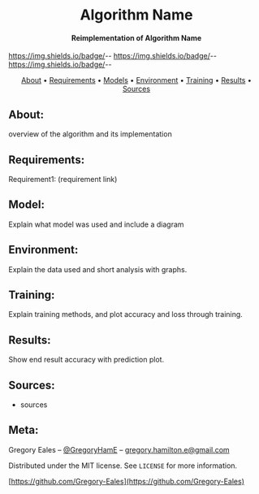 <h1 align="center"> Algorithm Name </h1>

<h4 align="center"> Reimplementation of Algorithm Name </h4>

https://img.shields.io/badge/<LABEL>-<MESSAGE>-<blue>
https://img.shields.io/badge/<LABEL>-<MESSAGE>-<blue>
https://img.shields.io/badge/<LABEL>-<MESSAGE>-<blue>

<p align="center">
  <a href="#About">About</a> •
  <a href="#Requirements">Requirements</a> •
  <a href="#Model">Models</a> •
  <a href="#Environment">Environment</a> •
  <a href="#Training">Training</a> •
  <a href="#Results">Results</a> •
  <a href="#Sources">Sources</a>
</p>

## About:
overview of the algorithm and its implementation<br/>


## Requirements:

Requirement1: (requirement link)

## Model:

Explain what model was used and include a diagram

## Environment:

Explain the data used and short analysis with graphs.

## Training:

Explain training methods, and plot accuracy and loss through training.

## Results:

Show end result accuracy with prediction plot.

## Sources:

* sources

## Meta:

Gregory Eales – [@GregoryHamE](https://twitter.com/GregoryHamE) – gregory.hamilton.e@gmail.com

Distributed under the MIT license. See ``LICENSE`` for more information.

[https://github.com/Gregory-Eales](https://github.com/Gregory-Eales)



